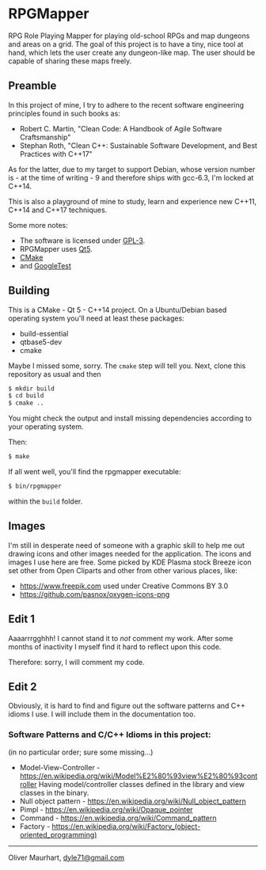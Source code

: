 # RPGMapper

RPG Role Playing Mapper for playing old-school RPGs and map dungeons and areas on a grid. 
The goal of this project is to have a tiny, nice tool at hand, which lets the user create
any dungeon-like map. The user should be capable of sharing these maps freely.


## Preamble

In  this project of mine, I try to adhere to the recent software engineering principles found
in such books as:

* Robert C. Martin, "Clean Code: A Handbook of Agile Software Craftsmanship"
* Stephan Roth, "Clean C++: Sustainable Software Development, and Best Practices 
with C++17"  

As for the latter, due to my target to support Debian, whose version number is - at the time
of writing - 9 and therefore ships with gcc-6.3, I'm locked at C++14. 

This is also a playground of mine to study, learn and experience new C++11, C++14 and C++17 
techniques.

Some more notes:
* The software is licensed under [GPL-3](http://gplv3.fsf.org).
* RPGMapper uses [Qt5](https://www.qt.io).
* [CMake](https://cmake.org)
* and [GoogleTest](https://github.com/google/googletest)

## Building

This is a CMake - Qt 5 - C++14 project. On a Ubuntu/Debian based operating 
system you'll need at least these packages:
* build-essential
* qtbase5-dev
* cmake

Maybe I missed some, sorry. The `cmake` step will tell you. Next, clone this 
repository as usual and then

```bash
$ mkdir build
$ cd build
$ cmake ..
```

You might check the output and install missing dependencies according to
your operating system.

Then:
```bash
$ make
```

If all went well, you'll find the rpgmapper executable:
```bash
$ bin/rpgmapper
```
within the `build` folder.


## Images

I'm still in desperate need of someone with a graphic skill to help me out drawing
icons and other images needed for the application. The icons and images I use here
are free. Some picked by KDE Plasma stock Breeze icon set other from Open Cliparts
and other from other various places, like: 

* https://www.freepik.com used under Creative Commons BY 3.0
* https://github.com/pasnox/oxygen-icons-png

## Edit 1

Aaaarrrgghhh! I cannot stand it to _not_ comment my work. After some months of inactivity 
I myself find it hard to reflect upon this code.

Therefore: sorry, I will comment my code.

## Edit 2

Obviously, it is hard to find and figure out the software patterns and C++ idioms I use.
I will include them in the documentation too.

### Software Patterns and C/C++ Idioms in this project:

(in no particular order; sure some missing...)

- Model-View-Controller - https://en.wikipedia.org/wiki/Model%E2%80%93view%E2%80%93controller 
  Having model/controller classes defined in the library and view classes in the binary. 
- Null object pattern - https://en.wikipedia.org/wiki/Null_object_pattern
- Pimpl - https://en.wikipedia.org/wiki/Opaque_pointer
- Command - https://en.wikipedia.org/wiki/Command_pattern
- Factory - https://en.wikipedia.org/wiki/Factory_(object-oriented_programming)

---
Oliver Maurhart, <dyle71@gmail.com>  
